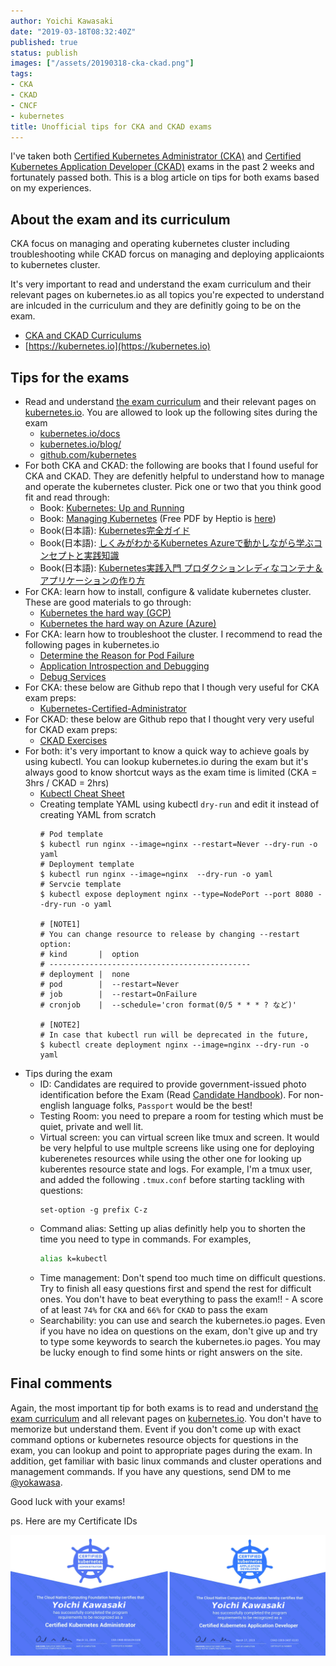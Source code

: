 ```yaml
---
author: Yoichi Kawasaki
date: "2019-03-18T08:32:40Z"
published: true
status: publish
images: ["/assets/20190318-cka-ckad.png"]
tags:
- CKA
- CKAD
- CNCF
- kubernetes
title: Unofficial tips for CKA and CKAD exams
---
```


I've taken both [Certified Kubernetes Administrator (CKA)](https://www.cncf.io/certification/cka/) and [Certified Kubernetes Application Developer (CKAD)](https://www.cncf.io/certification/ckad/) exams in the past 2 weeks and fortunately passed both. This is a blog article on tips for both exams based on my experiences.

## About the exam and its curriculum

CKA focus on managing and operating kubernetes cluster including troubleshooting while CKAD forcus on managing and deploying applicaionts to kubernetes cluster.

It's very important to read and understand the exam curriculum and their relevant pages on kubernetes.io as all topics you're expected to understand are inlcuded in the curriculum and they are definitly going to be on the exam.

- [CKA and CKAD Curriculums](https://github.com/cncf/curriculum)
- [https://kubernetes.io](https://kubernetes.io)


## Tips for the exams

- Read and understand [the exam curriculum](https://github.com/cncf/curriculum) and their relevant pages on [kubernetes.io](https://kubernetes.io). You are allowed to look up the following sites during the exam
  - [kubernetes.io/docs](https://kubernetes.io/docs)
  - [kubernetes.io/blog/](https://kubernetes.io/blog/)
  - [github.com/kubernetes](https://github.com/kubernetes/)
- For both CKA and CKAD: the following are books that I found useful for CKA and CKAD. They are defenitly helpful to understand how to manage and operate the kubernetes cluster. Pick one or two that you think good fit and read through:
  - Book: [Kubernetes: Up and Running](http://shop.oreilly.com/product/0636920043874.do)
  - Book: [Managing Kubernetes](http://shop.oreilly.com/product/0636920146667.do) (Free PDF by Heptio is [here](https://go.heptio.com/rs/383-ENX-437/images/Managing_Kubernetes.pdf))
  - Book(日本語): [Kubernetes完全ガイド](https://book.impress.co.jp/books/1118101055)
  - Book(日本語): [しくみがわかるKubernetes Azureで動かしながら学ぶコンセプトと実践知識](https://www.shoeisha.co.jp/book/detail/9784798157849)
  - Book(日本語): [Kubernetes実践入門 プロダクションレディなコンテナ＆アプリケーションの作り方](https://gihyo.jp/book/2019/978-4-297-10438-2)
- For CKA: learn how to install, configure & validate kubernetes cluster. These are good materials to go through:
  - [Kubernetes the hard way (GCP)](https://github.com/kelseyhightower/kubernetes-the-hard-way)
  - [Kubernetes the hard way on Azure (Azure)](https://github.com/ivanfioravanti/kubernetes-the-hard-way-on-azure)
- For CKA: learn how to troubleshoot the cluster. I recommend to read the following pages in kubernetes.io
  - [Determine the Reason for Pod Failure](https://kubernetes.io/docs/tasks/debug-application-cluster/determine-reason-pod-failure/)
  - [Application Introspection and Debugging](https://kubernetes.io/docs/tasks/debug-application-cluster/debug-application-introspection/)
  - [Debug Services](https://kubernetes.io/docs/tasks/debug-application-cluster/debug-service/)
- For CKA: these below are Github repo that I though very useful for CKA exam preps:
  - [Kubernetes-Certified-Administrator](https://github.com/walidshaari/Kubernetes-Certified-Administrator)
- For CKAD: these below are Github repo that I thought very very useful for CKAD exam preps:
  - [CKAD Exercises](https://github.com/dgkanatsios/CKAD-exercises)
- For both: it's very important to know a quick way to achieve goals by using kubectl. You can lookup kubernetes.io during the exam but it's always good to know shortcut ways as the exam time is limited (CKA = 3hrs / CKAD = 2hrs)
  - [Kubectl Cheat Sheet](https://kubernetes.io/docs/reference/kubectl/cheatsheet/)
  - Creating template YAML using kubectl `dry-run` and edit it instead of creating YAML from scratch
    ```
    # Pod template
    $ kubectl run nginx --image=nginx --restart=Never --dry-run -o yaml
    # Deployment template
    $ kubectl run nginx --image=nginx  --dry-run -o yaml
    # Servcie template
    $ kubectl expose deployment nginx --type=NodePort --port 8080 --dry-run -o yaml

    # [NOTE1]
    # You can change resource to release by changing --restart option:
    # kind       |  option
    # ---------------------------------------------
    # deployment |  none
    # pod        |  --restart=Never
    # job        |  --restart=OnFailure
    # cronjob    |  --schedule='cron format(0/5 * * * ? など)'

    # [NOTE2]
    # In case that kubectl run will be deprecated in the future, 
    $ kubectl create deployment nginx --image=nginx --dry-run -o yaml
    ```
- Tips during the exam
  - ID: Candidates are required to provide government-issued photo identification before the Exam (Read [Candidate Handbook](https://www.cncf.io/certification/candidate-handbook)). For non-english language folks, `Passport` would be the best!
  - Testing Room: you need to prepare a room for testing which must be quiet, private and well lit.
  - Virtual screen: you can virtual screen like tmux and screen. It would be very helpful to use multple screens like using one for deploying kuberenetes resources while using the other one for looking up kuberentes resource state and logs. For example, I'm a tmux user, and added the following `.tmux.conf` before starting tackling with questions:
    ```
    set-option -g prefix C-z
    ```
  - Command alias: Setting up alias definitly help you to shorten the time you need to type in commands. For examples,
    ```sh
    alias k=kubectl
    ```
  - Time management: Don't spend too much time on difficult questions. Try to finish all easy questions first and spend the rest for difficult ones. You don't have to beat everything to pass the exam!! - A score of at least `74%` for `CKA` and `66%` for `CKAD` to pass the exam
  - Searchability: you can use and search the kubernetes.io pages. Even if you have no idea on questions on the exam, don't give up and try to type some keywords to search the kubernetes.io pages. You may be lucky enough to find some hints or right answers on the site.

## Final comments

Again, the most important tip for both exams is to read and understand [the exam curriculum](https://github.com/cncf/curriculum) and all relevant pages on [kubernetes.io](https://kubernetes.io). You don't have to memorize but understand them. Event if you don't come up with exact command options or kubernetes resource objects for questions in the exam, you can lookup and point to appropriate pages during the exam. In addition, get familiar with basic linux commands and cluster operations and management commands. If you have any questions, send DM to me [@yokawasa](https://twitter.com/yokawasa).

Good luck with your exams!

ps. Here are my Certificate IDs

![](/assets/20190318-cka-ckad.png)
